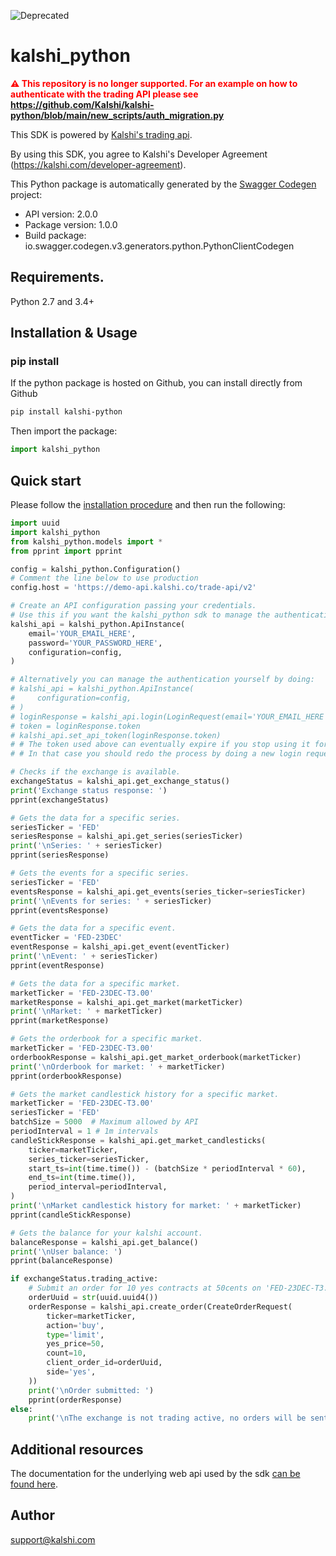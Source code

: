 ![Deprecated](https://img.shields.io/badge/status-deprecated-red)

# kalshi_python
<span style="color: red; font-weight: bold;">⚠️ This repository is no longer supported. For an example on how to authenticate with the trading API please see https://github.com/Kalshi/kalshi-python/blob/main/new_scripts/auth_migration.py </span>

This SDK is powered by [Kalshi's trading api](https://trading-api.readme.io). 

By using this SDK, you agree to Kalshi's Developer Agreement (https://kalshi.com/developer-agreement).

This Python package is automatically generated by the [Swagger Codegen](https://github.com/swagger-api/swagger-codegen) project:

- API version: 2.0.0
- Package version: 1.0.0
- Build package: io.swagger.codegen.v3.generators.python.PythonClientCodegen

## Requirements.

Python 2.7 and 3.4+

## Installation & Usage

### pip install

If the python package is hosted on Github, you can install directly from Github

```sh
pip install kalshi-python
```

Then import the package:
```python
import kalshi_python 
```

## Quick start

Please follow the [installation procedure](#installation--usage) and then run the following:

```python
import uuid
import kalshi_python
from kalshi_python.models import *
from pprint import pprint

config = kalshi_python.Configuration()
# Comment the line below to use production
config.host = 'https://demo-api.kalshi.co/trade-api/v2'

# Create an API configuration passing your credentials.
# Use this if you want the kalshi_python sdk to manage the authentication for you.
kalshi_api = kalshi_python.ApiInstance(
    email='YOUR_EMAIL_HERE',
    password='YOUR_PASSWORD_HERE',
    configuration=config,
)

# Alternatively you can manage the authentication yourself by doing:
# kalshi_api = kalshi_python.ApiInstance(
#     configuration=config,
# )
# loginResponse = kalshi_api.login(LoginRequest(email='YOUR_EMAIL_HERE', password='YOUR_PASSWORD_HERE'))
# token = loginResponse.token
# kalshi_api.set_api_token(loginResponse.token)
# # The token used above can eventually expire if you stop using it for more than 30 minutes.
# # In that case you should redo the process by doing a new login request and setting the api token again in the same way.

# Checks if the exchange is available.
exchangeStatus = kalshi_api.get_exchange_status()
print('Exchange status response: ')
pprint(exchangeStatus)

# Gets the data for a specific series.
seriesTicker = 'FED'
seriesResponse = kalshi_api.get_series(seriesTicker)
print('\nSeries: ' + seriesTicker)
pprint(seriesResponse)

# Gets the events for a specific series.
seriesTicker = 'FED'
eventsResponse = kalshi_api.get_events(series_ticker=seriesTicker)
print('\nEvents for series: ' + seriesTicker)
pprint(eventsResponse)

# Gets the data for a specific event.
eventTicker = 'FED-23DEC'
eventResponse = kalshi_api.get_event(eventTicker)
print('\nEvent: ' + seriesTicker)
pprint(eventResponse)

# Gets the data for a specific market.
marketTicker = 'FED-23DEC-T3.00'
marketResponse = kalshi_api.get_market(marketTicker)
print('\nMarket: ' + marketTicker)
pprint(marketResponse)

# Gets the orderbook for a specific market.
marketTicker = 'FED-23DEC-T3.00'
orderbookResponse = kalshi_api.get_market_orderbook(marketTicker)
print('\nOrderbook for market: ' + marketTicker)
pprint(orderbookResponse)

# Gets the market candlestick history for a specific market.
marketTicker = 'FED-23DEC-T3.00'
seriesTicker = 'FED'
batchSize = 5000  # Maximum allowed by API
periodInterval = 1 # 1m intervals
candleStickResponse = kalshi_api.get_market_candlesticks(
    ticker=marketTicker,
    series_ticker=seriesTicker,
    start_ts=int(time.time()) - (batchSize * periodInterval * 60),
    end_ts=int(time.time()),
    period_interval=periodInterval, 
)
print('\nMarket candlestick history for market: ' + marketTicker)
pprint(candleStickResponse)

# Gets the balance for your kalshi account.
balanceResponse = kalshi_api.get_balance()
print('\nUser balance: ')
pprint(balanceResponse)

if exchangeStatus.trading_active:
    # Submit an order for 10 yes contracts at 50cents on 'FED-23DEC-T3.00'.
    orderUuid = str(uuid.uuid4())
    orderResponse = kalshi_api.create_order(CreateOrderRequest(
        ticker=marketTicker,
        action='buy',
        type='limit',
        yes_price=50,
        count=10,
        client_order_id=orderUuid,
        side='yes',
    ))
    print('\nOrder submitted: ')
    pprint(orderResponse)
else:
    print('\nThe exchange is not trading active, no orders will be sent right now.')
```


## Additional resources

The documentation for the underlying web api used by the sdk [can be found here](https://trading-api.readme.io). 


## Author

support@kalshi.com
